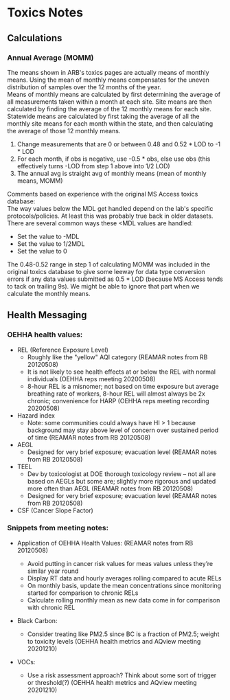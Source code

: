 # Toxics Notes


## Calculations
### Annual Average (MOMM)
The means shown in ARB's toxics pages are actually means of monthly means. Using the mean of monthly means compensates for the uneven distribution of samples over the 12 months of the year.  
Means of monthly means are calculated by first determining the average of all measurements taken within a month at each site. Site means are then calculated by finding the average of the 12 monthly means for each site. Statewide means are calculated by first taking the average of all the monthly site means for each month within the state, and then calculating the average of those 12 monthly means.  
  
1. Change measurements that are 0 or between 0.48 and 0.52 * LOD to -1 * LOD
2. For each month, if obs is negative, use -0.5 * obs, else use obs (this effectively turns -LOD from step 1 above into 1/2 LOD)
3. The annual avg is straight avg of monthly means (mean of monthly means, MOMM)
  
  
Comments based on experience with the original MS Access toxics database:  
The way values below the MDL get handled depend on the lab's specific protocols/policies. At least this was probably true back in older datasets. There are several common ways these <MDL values are handled:
- Set the value to -MDL
- Set the value to 1/2MDL
- Set the value to 0
  
The 0.48-0.52 range in step 1 of calculating MOMM was included in the original toxics database to give some leeway for data type conversion errors if any data values submitted as 0.5 * LOD (because MS Access tends to tack on trailing 9s). We might be able to ignore that part when we calculate the monthly means.
  
  
  
  
  
## Health Messaging

### OEHHA health values:
- REL (Reference Exposure Level)
  - Roughly like the "yellow" AQI category (REAMAR notes from RB 20120508)
  - It is not likely to see health effects at or below the REL with normal individuals (OEHHA reps meeting 20200508)
  - 8-hour REL is a misnomer; not based on time exposure but average breathing rate of workers, 8-hour REL will almost always be 2x chronic; convenience for HARP (OEHHA reps meeting recording 20200508)
- Hazard index
  - Note: some communities could always have HI > 1 because background may stay above level of concern over sustained period of time (REAMAR notes from RB 20120508)
- AEGL
  - Designed for very brief exposure; evacuation level (REAMAR notes from RB 20120508)
- TEEL 
  - Dev by toxicologist at DOE thorough toxicology review – not all are based on AEGLs but some are; slightly more rigorous and updated more often than AEGL (REAMAR notes from RB 20120508)
  - Designed for very brief exposure; evacuation level (REAMAR notes from RB 20120508)
- CSF (Cancer Slope Factor)



### Snippets from meeting notes:
- Application of OEHHA Health Values: (REAMAR notes from RB 20120508)
  - Avoid putting in cancer risk values for meas values unless they’re similar year round 
  - Display RT data and hourly averages rolling compared to acute RELs
  - On monthly basis, update the mean concentrations since monitoring started for comparison to chronic RELs
  - Calculate rolling monthly mean as new data come in for comparison with chronic REL 

- Black Carbon:
  - Consider treating like PM2.5 since BC is a fraction of PM2.5; weight to toxicity levels (OEHHA health metrics and AQview meeting 20201210)


- VOCs:
  - Use a risk assessment approach? Think about some sort of trigger or threshold(?) (OEHHA health metrics and AQview meeting 20201210)














